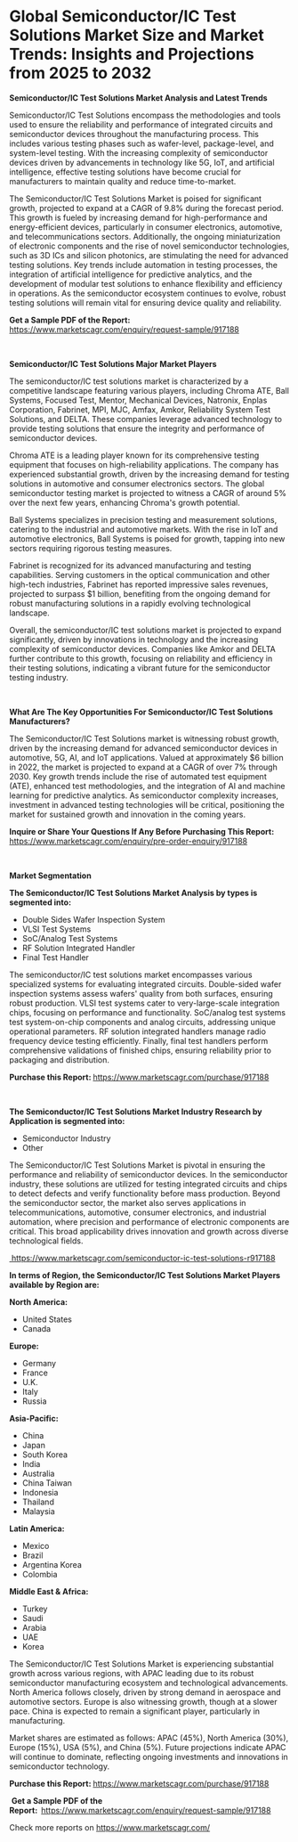 <p><h1>Global Semiconductor/IC Test Solutions Market Size and Market Trends: Insights and Projections from 2025 to 2032</h1></p><p><strong>Semiconductor/IC Test Solutions Market Analysis and Latest Trends</strong></p>
<p><p>Semiconductor/IC Test Solutions encompass the methodologies and tools used to ensure the reliability and performance of integrated circuits and semiconductor devices throughout the manufacturing process. This includes various testing phases such as wafer-level, package-level, and system-level testing. With the increasing complexity of semiconductor devices driven by advancements in technology like 5G, IoT, and artificial intelligence, effective testing solutions have become crucial for manufacturers to maintain quality and reduce time-to-market.</p><p>The Semiconductor/IC Test Solutions Market is poised for significant growth, projected to expand at a CAGR of 9.8% during the forecast period. This growth is fueled by increasing demand for high-performance and energy-efficient devices, particularly in consumer electronics, automotive, and telecommunications sectors. Additionally, the ongoing miniaturization of electronic components and the rise of novel semiconductor technologies, such as 3D ICs and silicon photonics, are stimulating the need for advanced testing solutions. Key trends include automation in testing processes, the integration of artificial intelligence for predictive analytics, and the development of modular test solutions to enhance flexibility and efficiency in operations. As the semiconductor ecosystem continues to evolve, robust testing solutions will remain vital for ensuring device quality and reliability.</p></p>
<p><strong>Get a Sample PDF of the Report:&nbsp;</strong> <a href="https://www.marketscagr.com/enquiry/request-sample/917188?utm_campaign=2939&utm_medium=2&utm_source=Github&utm_content=ia&utm_term=06042025&utm_id=semiconductoric-test-solutions">https://www.marketscagr.com/enquiry/request-sample/917188</a></p>
<p>&nbsp;</p>
<p><strong>Semiconductor/IC Test Solutions Major Market Players</strong></p>
<p><p>The semiconductor/IC test solutions market is characterized by a competitive landscape featuring various players, including Chroma ATE, Ball Systems, Focused Test, Mentor, Mechanical Devices, Natronix, Enplas Corporation, Fabrinet, MPI, MJC, Amfax, Amkor, Reliability System Test Solutions, and DELTA. These companies leverage advanced technology to provide testing solutions that ensure the integrity and performance of semiconductor devices.</p><p>Chroma ATE is a leading player known for its comprehensive testing equipment that focuses on high-reliability applications. The company has experienced substantial growth, driven by the increasing demand for testing solutions in automotive and consumer electronics sectors. The global semiconductor testing market is projected to witness a CAGR of around 5% over the next few years, enhancing Chroma's growth potential.</p><p>Ball Systems specializes in precision testing and measurement solutions, catering to the industrial and automotive markets. With the rise in IoT and automotive electronics, Ball Systems is poised for growth, tapping into new sectors requiring rigorous testing measures.</p><p>Fabrinet is recognized for its advanced manufacturing and testing capabilities. Serving customers in the optical communication and other high-tech industries, Fabrinet has reported impressive sales revenues, projected to surpass $1 billion, benefiting from the ongoing demand for robust manufacturing solutions in a rapidly evolving technological landscape.</p><p>Overall, the semiconductor/IC test solutions market is projected to expand significantly, driven by innovations in technology and the increasing complexity of semiconductor devices. Companies like Amkor and DELTA further contribute to this growth, focusing on reliability and efficiency in their testing solutions, indicating a vibrant future for the semiconductor testing industry.</p></p>
<p>&nbsp;</p>
<p><strong>What Are The Key Opportunities For Semiconductor/IC Test Solutions Manufacturers?</strong></p>
<p><p>The Semiconductor/IC Test Solutions market is witnessing robust growth, driven by the increasing demand for advanced semiconductor devices in automotive, 5G, AI, and IoT applications. Valued at approximately $6 billion in 2022, the market is projected to expand at a CAGR of over 7% through 2030. Key growth trends include the rise of automated test equipment (ATE), enhanced test methodologies, and the integration of AI and machine learning for predictive analytics. As semiconductor complexity increases, investment in advanced testing technologies will be critical, positioning the market for sustained growth and innovation in the coming years.</p></p>
<p><strong>Inquire or Share Your Questions If Any Before Purchasing This Report:</strong> <a href="https://www.marketscagr.com/enquiry/pre-order-enquiry/917188?utm_campaign=2939&utm_medium=2&utm_source=Github&utm_content=ia&utm_term=06042025&utm_id=semiconductoric-test-solutions">https://www.marketscagr.com/enquiry/pre-order-enquiry/917188</a></p>
<p>&nbsp;</p>
<p><strong>Market Segmentation</strong></p>
<p><strong>The Semiconductor/IC Test Solutions Market Analysis by types is segmented into:</strong></p>
<p><ul><li>Double Sides Wafer Inspection System</li><li>VLSI Test Systems</li><li>SoC/Analog Test Systems</li><li>RF Solution Integrated Handler</li><li>Final Test Handler</li></ul></p>
<p><p>The semiconductor/IC test solutions market encompasses various specialized systems for evaluating integrated circuits. Double-sided wafer inspection systems assess wafers' quality from both surfaces, ensuring robust production. VLSI test systems cater to very-large-scale integration chips, focusing on performance and functionality. SoC/analog test systems test system-on-chip components and analog circuits, addressing unique operational parameters. RF solution integrated handlers manage radio frequency device testing efficiently. Finally, final test handlers perform comprehensive validations of finished chips, ensuring reliability prior to packaging and distribution.</p></p>
<p><strong>Purchase this Report:&nbsp;</strong><a href="https://www.marketscagr.com/purchase/917188?utm_campaign=2939&utm_medium=2&utm_source=Github&utm_content=ia&utm_term=06042025&utm_id=semiconductoric-test-solutions">https://www.marketscagr.com/purchase/917188</a></p>
<p>&nbsp;</p>
<p><strong>The Semiconductor/IC Test Solutions Market Industry Research by Application is segmented into:</strong></p>
<p><ul><li>Semiconductor Industry</li><li>Other</li></ul></p>
<p><p>The Semiconductor/IC Test Solutions Market is pivotal in ensuring the performance and reliability of semiconductor devices. In the semiconductor industry, these solutions are utilized for testing integrated circuits and chips to detect defects and verify functionality before mass production. Beyond the semiconductor sector, the market also serves applications in telecommunications, automotive, consumer electronics, and industrial automation, where precision and performance of electronic components are critical. This broad applicability drives innovation and growth across diverse technological fields.</p></p>
<p><a href="https://www.marketscagr.com/semiconductor-ic-test-solutions-r917188?utm_campaign=2939&utm_medium=2&utm_source=Github&utm_content=ia&utm_term=06042025&utm_id=semiconductoric-test-solutions">&nbsp;https://www.marketscagr.com/semiconductor-ic-test-solutions-r917188</a></p>
<p><strong>In terms of Region, the Semiconductor/IC Test Solutions Market Players available by Region are:</strong></p>
<p>
    <p> <strong> North America: </strong>
        <ul>
            <li>United States</li>
            <li>Canada</li>
        </ul>
        </p> 
    <p> <strong> Europe: </strong>
        <ul>
            <li>Germany</li>
            <li>France</li>
            <li>U.K.</li>
            <li>Italy</li>
            <li>Russia</li>
        </ul>
        </p> 
    <p> <strong> Asia-Pacific: </strong>
        <ul>
            <li>China</li>
            <li>Japan</li>
            <li>South Korea</li>
            <li>India</li>
            <li>Australia</li>
            <li>China Taiwan</li>
            <li>Indonesia</li>
            <li>Thailand</li>
            <li>Malaysia</li>
        </ul>
        </p> 
    <p> <strong> Latin America: </strong>
        <ul>
            <li>Mexico</li>
            <li>Brazil</li>
            <li>Argentina Korea</li>
            <li>Colombia</li>
        </ul>
        </p> 
    <p> <strong> Middle East & Africa: </strong>
        <ul>
            <li>Turkey</li>
            <li>Saudi</li>
            <li>Arabia</li>
            <li>UAE</li>
            <li>Korea</li>
        </ul>
    </p>
    </p>
<p><p>The Semiconductor/IC Test Solutions Market is experiencing substantial growth across various regions, with APAC leading due to its robust semiconductor manufacturing ecosystem and technological advancements. North America follows closely, driven by strong demand in aerospace and automotive sectors. Europe is also witnessing growth, though at a slower pace. China is expected to remain a significant player, particularly in manufacturing. </p><p>Market shares are estimated as follows: APAC (45%), North America (30%), Europe (15%), USA (5%), and China (5%). Future projections indicate APAC will continue to dominate, reflecting ongoing investments and innovations in semiconductor technology.</p></p>
<p><strong>Purchase this Report: </strong><a href="https://www.marketscagr.com/purchase/917188?utm_campaign=2939&utm_medium=2&utm_source=Github&utm_content=ia&utm_term=06042025&utm_id=semiconductoric-test-solutions">https://www.marketscagr.com/purchase/917188</a></p>
<p>&nbsp;<strong>Get a Sample PDF of the Report:&nbsp;&nbsp;</strong><a href="https://www.marketscagr.com/enquiry/request-sample/917188?utm_campaign=2939&utm_medium=2&utm_source=Github&utm_content=ia&utm_term=06042025&utm_id=semiconductoric-test-solutions">https://www.marketscagr.com/enquiry/request-sample/917188</a></p>
<p><strong></strong></p>
<p>Check more reports on <a href="https://www.marketscagr.com/?utm_campaign=2939&utm_medium=2&utm_source=Github&utm_content=ia&utm_term=06042025&utm_id=semiconductoric-test-solutions">https://www.marketscagr.com/</a></p>